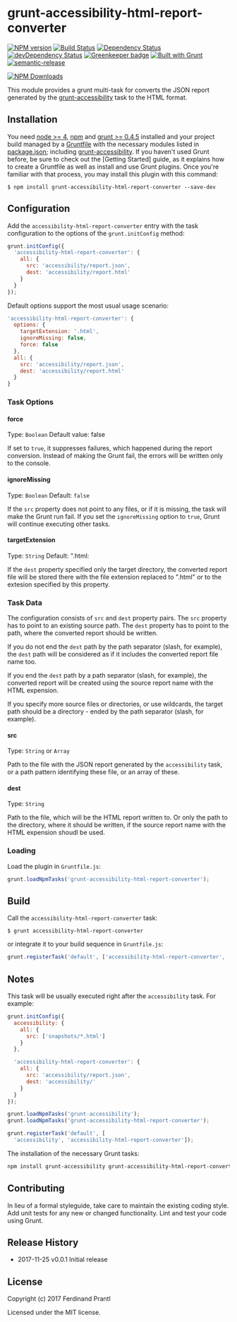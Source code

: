 # grunt-accessibility-html-report-converter

[![NPM version](https://badge.fury.io/js/grunt-accessibility-html-report-converter.png)](http://badge.fury.io/js/grunt-accessibility-html-report-converter) [![Build Status](https://travis-ci.org/prantlf/grunt-accessibility-html-report-converter.svg?branch=master)](https://travis-ci.org/prantlf/grunt-accessibility-html-report-converter) [![Dependency Status](https://david-dm.org/prantlf/grunt-accessibility-html-report-converter.svg)](https://david-dm.org/prantlf/grunt-accessibility-html-report-converter) [![devDependency Status](https://david-dm.org/prantlf/grunt-accessibility-html-report-converter/dev-status.svg)](https://david-dm.org/prantlf/grunt-accessibility-html-report-converter#info=devDependencies) [![Greenkeeper badge](https://badges.greenkeeper.io/prantlf/grunt-accessibility-html-report-converter.svg)](https://greenkeeper.io/) [![Built with Grunt](https://cdn.gruntjs.com/builtwith.png)](http://gruntjs.com/) [![semantic-release](https://img.shields.io/badge/%20%20%F0%9F%93%A6%F0%9F%9A%80-semantic--release-e10079.svg)](https://github.com/semantic-release/semantic-release)

[![NPM Downloads](https://nodei.co/npm/grunt-accessibility-html-report-converter.png?downloads=true&stars=true)](https://www.npmjs.com/package/grunt-accessibility-html-report-converter)

This module provides a grunt multi-task for converts the JSON report generated by the [grunt-accessibility] task to the HTML format.

## Installation

You need [node >= 4][node], [npm] and [grunt >= 0.4.5][Grunt] installed
and your project build managed by a [Gruntfile] with the necessary modules
listed in [package.json]; including [grunt-accessibility]. If you haven't
used Grunt before, be sure to check out the [Getting Started] guide, as it
explains how to create a Gruntfile as well as install and use Grunt plugins.
Once you're familiar with that process, you may install this plugin with this
command:

```shell
$ npm install grunt-accessibility-html-report-converter --save-dev
```

## Configuration

Add the `accessibility-html-report-converter` entry with the task configuration to the options of the `grunt.initConfig` method:

```js
grunt.initConfig({
  'accessibility-html-report-converter': {
    all: {
      src: 'accessibility/report.json',
      dest: 'accessibility/report.html'
    }
  }
});
```

Default options support the most usual usage scenario:

```js
'accessibility-html-report-converter': {
  options: {
    targetExtension: '.html',
    ignoreMissing: false,
    force: false
  },
  all: {
    src: 'accessibility/report.json',
    dest: 'accessibility/report.html'
  }
}
```

### Task Options

#### force
Type: `Boolean`
Default value: false

If set to `true`, it suppresses failures, which happened during the report conversion. Instead of making the Grunt fail, the errors will be written only to the console.

#### ignoreMissing
Type: `Boolean`
Default: `false`

If the `src` property does not point to any files, or if it is missing,
the task will make the Grunt run fail.  If you set the `ignoreMissing`
option to `true`, Grunt will continue executing other tasks.

#### targetExtension
Type: `String`
Default: ".html:

If the `dest` property specified only the target directory, the converted report file will be stored there with the file extension replaced to ".html" or to the extesion specified by this property.

### Task Data

The configuration consists of `src` and `dest` property pairs.  The `src`
property has to point to an existing source path.  The `dest` property has
to point to the path, where the converted report should be written.

If you do not end the `dest` path by the path separator (slash, for example), the `dest` path will be considered as if it includes the converted report file name too.

If you end the `dest` path by a path separator (slash, for example), the
converted report will be created using the source report name with the HTML expension.

If you specify more source files or directories, or use wildcards, the target path should be a directory - ended by the path separator (slash, for example).

#### src
Type: `String` or `Array`

Path to the file with the JSON report generated by the `accessibility` task, or a path pattern identifying these file, or an array of these.

#### dest
Type: `String`

Path to the file, which will be the HTML report written to. Or only the path to the directory, where it should be written, if the source report name with the HTML expension shoudl be used.

### Loading

Load the plugin in `Gruntfile.js`:

```javascript
grunt.loadNpmTasks('grunt-accessibility-html-report-converter');
```

## Build

Call the `accessibility-html-report-converter` task:

```shell
$ grunt accessibility-html-report-converter
```

or integrate it to your build sequence in `Gruntfile.js`:

```js
grunt.registerTask('default', ['accessibility-html-report-converter', ...]);
```

## Notes

This task will be usually executed right after the `accessibility` task. For example:

```js
grunt.initConfig({
  accessibility: {
    all: {
      src: ['snapshots/*.html']
    }
  },

  'accessibility-html-report-converter': {
    all: {
      src: 'accessibility/report.json',
      dest: 'accessibility/'
    }
  }
});

grunt.loadNpmTasks('grunt-accessibility');
grunt.loadNpmTasks('grunt-accessibility-html-report-converter');

grunt.registerTask('default', [
  'accessibility', 'accessibility-html-report-converter']);
```

The installation of the necessary Grunt tasks:

```bash
npm install grunt-accessibility grunt-accessibility-html-report-converter --save-dev
```

## Contributing

In lieu of a formal styleguide, take care to maintain the existing coding
style. Add unit tests for any new or changed functionality. Lint and test
your code using Grunt.

## Release History

 * 2017-11-25   v0.0.1   Initial release

## License

Copyright (c) 2017 Ferdinand Prantl

Licensed under the MIT license.

[node]: https://nodejs.org
[npm]: https://npmjs.org
[package.json]: https://docs.npmjs.com/files/package.json
[Grunt]: https://gruntjs.com
[Gruntfile]: https://gruntjs.com/sample-gruntfile
[Getting Gtarted]: https://github.com/gruntjs/grunt/wiki/Getting-started
[grunt-accessibility]: https://github.com/yargalot/grunt-accessibility
